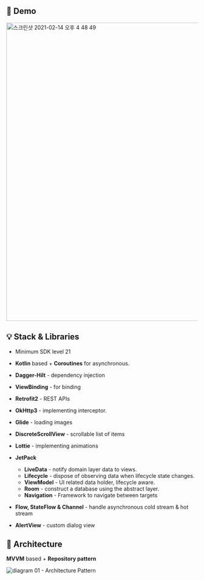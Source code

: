🚀 **Demo**
-----------
<img width="785" alt="스크린샷 2021-02-14 오후 4 48 49" src="https://user-images.githubusercontent.com/40010002/107871406-90733400-6ee4-11eb-869b-f528bf88b2d0.png">


💡 **Stack & Libraries** 
--------------------        
- Minimum SDK level 21
- **Kotlin** based + **Coroutines** for asynchronous.
- **Dagger-Hilt** - dependency injection
- **ViewBinding** - for binding
- **Retrofit2** - REST APIs
- **OkHttp3** - implementing interceptor.   
- **Glide** - loading images
- **DiscreteScrollView** - scrollable list of items
- **Lottie** - implementing animations
- **JetPack** 
  - **LiveData** - notify domain layer data to views.
  - **Lifecycle** - dispose of observing data when lifecycle state changes.
  - **ViewModel** - UI related data holder, lifecycle aware.
  - **Room** - construct a database using the abstract layer.
  - **Navigation** - Framework to navigate between targets
  
- **Flow, StateFlow & Channel** - handle asynchronous cold stream & hot stream
- **AlertView** - custom dialog view



💎 **Architecture**
-------------------
**MVVM** based + **Repository pattern**

![diagram 01 - Architecture Pattern](https://user-images.githubusercontent.com/40010002/107870154-9d3e5a80-6ed9-11eb-95da-aba78c751d33.jpg)

